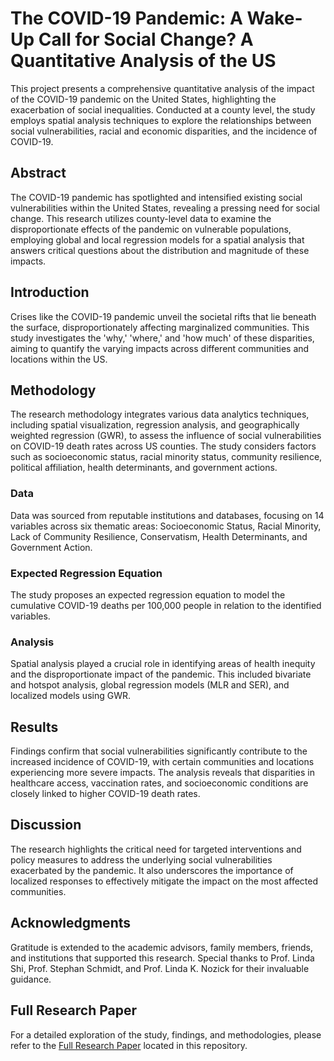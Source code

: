 # The COVID-19 Pandemic: A Wake-Up Call for Social Change? A Quantitative Analysis of the US

This project presents a comprehensive quantitative analysis of the impact of the COVID-19 pandemic on the United States, highlighting the exacerbation of social inequalities. Conducted at a county level, the study employs spatial analysis techniques to explore the relationships between social vulnerabilities, racial and economic disparities, and the incidence of COVID-19.

## Abstract

The COVID-19 pandemic has spotlighted and intensified existing social vulnerabilities within the United States, revealing a pressing need for social change. This research utilizes county-level data to examine the disproportionate effects of the pandemic on vulnerable populations, employing global and local regression models for a spatial analysis that answers critical questions about the distribution and magnitude of these impacts.

## Introduction

Crises like the COVID-19 pandemic unveil the societal rifts that lie beneath the surface, disproportionately affecting marginalized communities. This study investigates the 'why,' 'where,' and 'how much' of these disparities, aiming to quantify the varying impacts across different communities and locations within the US.

## Methodology

The research methodology integrates various data analytics techniques, including spatial visualization, regression analysis, and geographically weighted regression (GWR), to assess the influence of social vulnerabilities on COVID-19 death rates across US counties. The study considers factors such as socioeconomic status, racial minority status, community resilience, political affiliation, health determinants, and government actions.

### Data

Data was sourced from reputable institutions and databases, focusing on 14 variables across six thematic areas: Socioeconomic Status, Racial Minority, Lack of Community Resilience, Conservatism, Health Determinants, and Government Action.

### Expected Regression Equation

The study proposes an expected regression equation to model the cumulative COVID-19 deaths per 100,000 people in relation to the identified variables.

### Analysis

Spatial analysis played a crucial role in identifying areas of health inequity and the disproportionate impact of the pandemic. This included bivariate and hotspot analysis, global regression models (MLR and SER), and localized models using GWR.

## Results

Findings confirm that social vulnerabilities significantly contribute to the increased incidence of COVID-19, with certain communities and locations experiencing more severe impacts. The analysis reveals that disparities in healthcare access, vaccination rates, and socioeconomic conditions are closely linked to higher COVID-19 death rates.

## Discussion

The research highlights the critical need for targeted interventions and policy measures to address the underlying social vulnerabilities exacerbated by the pandemic. It also underscores the importance of localized responses to effectively mitigate the impact on the most affected communities.

## Acknowledgments

Gratitude is extended to the academic advisors, family members, friends, and institutions that supported this research. Special thanks to Prof. Linda Shi, Prof. Stephan Schmidt, and Prof. Linda K. Nozick for their invaluable guidance.

## Full Research Paper

For a detailed exploration of the study, findings, and methodologies, please refer to the [Full Research Paper](./Full%20Research%20Paper/RishabhSingh_Exit_Project_Covid_Analysis.pdf) located in this repository.
